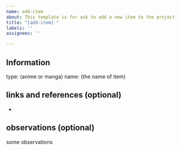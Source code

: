 ```yaml
---
name: add-item
about: This template is for ask to add a new item to the project
title: "[add-item] "
labels: ''
assignees: ''

---
```


## Information 
type: (anime or manga)
name: (the name of item)

## links and references (optional)
- [](https://myanimelist.net/)

## observations (optional)
some  observations
